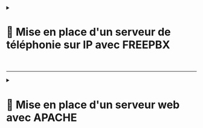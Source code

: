 <details>
<summary><h1>🎯 Mise en place d'un serveur de téléphonie sur IP avec FREEPBX<h1></summary>

## 📑 Installation de FREEPBX via script : 

```bash
#!/bin/bash

# Mise à jour et installation des dépendances
apt-get update
apt-get upgrade -y
apt-get -y install build-essential git curl wget libnewt-dev libssl-dev libncurses5-dev subversion libsqlite3-dev libjansson-dev libxml2-dev uuid-dev default-libmysqlclient-dev htop sngrep lame ffmpeg mpg123
apt-get -y install git vim curl wget libnewt-dev libssl-dev libncurses5-dev subversion libsqlite3-dev build-essential libjansson-dev libxml2-dev uuid-dev expect

# Installation PHP 8.2
apt-get install -y build-essential linux-headers-`uname -r` openssh-server apache2 mariadb-server mariadb-client bison flex php8.2 php8.2-curl php8.2-cli php8.2-common php8.2-mysql php8.2-gd php8.2-mbstring php8.2-intl php8.2-xml php-pear curl sox libncurses5-dev libssl-dev mpg123 libxml2-dev libnewt-dev sqlite3 libsqlite3-dev pkg-config automake libtool autoconf git unixodbc-dev uuid uuid-dev libasound2-dev libogg-dev libvorbis-dev libicu-dev libcurl4-openssl-dev odbc-mariadb libical-dev libneon27-dev libsrtp2-dev libspandsp-dev sudo subversion libtool-bin python-dev-is-python3 unixodbc vim wget libjansson-dev software-properties-common nodejs npm ipset iptables fail2ban php-soap

# Suppression de l'ancienne version PHP si nécessaire
apt-get purge -y phpX.*  # Remplacer X par la version de PHP à supprimer

# Installation Asterisk
cd /usr/src
wget http://downloads.asterisk.org/pub/telephony/asterisk/asterisk-21-current.tar.gz
tar xvf asterisk-21-current.tar.gz
cd asterisk-21*/
contrib/scripts/get_mp3_source.sh
contrib/scripts/install_prereq install
./configure --libdir=/usr/lib64 --with-pjproject-bundled --with-jansson-bundled

# Automatisation du choix dans 'make menuselect'
expect << EOF
spawn make menuselect
expect "Press 1 for Asterisk"  # Exemple de texte que le menu peut afficher
send "1\r"  # Choisir l'option 1, par exemple
expect "Press 2 for another option"
send "2\r"  # Choisir l'option 2, si nécessaire
expect eof  # Fin du processus interactif
EOF

# Compilation d'Asterisk
make
make install
make samples
make config
ldconfig

# Création d'un utilisateur Asterisk et affectation des permissions
groupadd asterisk
useradd -r -d /var/lib/asterisk -g asterisk asterisk
usermod -aG audio,dialout asterisk
chown -R asterisk:asterisk /etc/asterisk
chown -R asterisk:asterisk /var/{lib,log,spool}/asterisk
chown -R asterisk:asterisk /usr/lib64/asterisk

# Modification des fichiers de configuration Asterisk
sed -i 's|#AST_USER|AST_USER|' /etc/default/asterisk
sed -i 's|#AST_GROUP|AST_GROUP|' /etc/default/asterisk
sed -i 's|;runuser|runuser|' /etc/asterisk/asterisk.conf
sed -i 's|;rungroup|rungroup|' /etc/asterisk/asterisk.conf
echo "/usr/lib64" >> /etc/ld.so.conf.d/x86_64-linux-gnu.conf
ldconfig

# Configuration du serveur Apache
sed -i 's/\(^upload_max_filesize = \).*/\120M/' /etc/php/8.2/apache2/php.ini
sed -i 's/\(^memory_limit = \).*/\1256M/' /etc/php/8.2/apache2/php.ini
sed -i 's/^\(User\|Group\).*/\1 asterisk/' /etc/apache2/apache2.conf
sed -i 's/AllowOverride None/AllowOverride All/' /etc/apache2/apache2.conf
a2enmod rewrite
systemctl restart apache2
rm /var/www/html/index.html

# Configuration ODBC
cat <<EOF > /etc/odbcinst.ini
[MySQL]
Description = ODBC for MySQL (MariaDB)
Driver = /usr/lib/x86_64-linux-gnu/odbc/libmaodbc.so
FileUsage = 1
EOF

cat <<EOF > /etc/odbc.ini
[MySQL-asteriskcdrdb]
Description = MySQL connection to 'asteriskcdrdb' database
Driver = MySQL
Server = localhost
Database = asteriskcdrdb
Port = 3306
Socket = /var/run/mysqld/mysqld.sock
Option = 3
EOF

# Installation FreePBX
cd /usr/local/src
wget http://mirror.freepbx.org/modules/packages/freepbx/freepbx-17.0-latest-EDGE.tgz
tar zxvf freepbx-17.0-latest-EDGE.tgz
cd /usr/local/src/freepbx/
./start_asterisk start
./install -n

# Installation de tous les modules
fwconsole ma installall
fwconsole reload
fwconsole restart

# Configuration systemd
cat <<EOF > /etc/systemd/system/freepbx.service
[Unit]
Description=FreePBX VoIP Server
After=mariadb.service

[Service]
Type=oneshot
RemainAfterExit=yes
ExecStart=/usr/sbin/fwconsole start -q
ExecStop=/usr/sbin/fwconsole stop -q

[Install]
WantedBy=multi-user.target
EOF

systemctl daemon-reload
systemctl enable freepbx

# Automatisation des réponses avec Expect pour les menus interactifs
# Cette partie permet d'automatiser "make menuselect"
expect << EOF
spawn make menuselect
expect "Press 1 for Asterisk"  # Exemple de texte que le menu peut afficher
send "1\r"  # Choisir l'option 1, par exemple
expect "Press 2 for another option"
send "2\r"  # Choisir l'option 2, si nécessaire
expect eof  # Fin du processus interactif
EOF

# Sauvegarder et quitter automatiquement dans 'make menuselect'
expect << EOF
spawn make
expect "Save and Quit"
send "y\r"
expect eof
EOF

# Optionnel: Redémarrage du système si nécessaire
# systemctl reboot
```
---

## 📑 Une fois l'installation finie se connecter directement via : ``http://freepbx.billu.com``

- Première utilisation (création d'un compte admin avec mot de passe).
  
- Puis choisir une des trois options selon les tâches à effectuer.

![FREEPBX1](https://github.com/user-attachments/assets/3620a205-9864-48ca-8a42-a571a498134e)


</details>

---

<details>
<summary><h1>🎯 Mise en place d'un serveur web avec APACHE<h1></summary>
  
# 📑 Installation et Configuration :

## 📑 Étape 1 : Préparation de la VM webserver

- **Mettre à jour le système et installer Apache** :
   
   ```bash
   apt update && apt upgrade -y
   apt install apache2 -y
  ```
   
- **Vérifier le statut du service Apache** :

``systemctl status apache2``

- **Trouver l’adresse IP de la carte réseau "Accès par pont"** :

- **Utiliser la commande suivante** :

``ip a``

- **Tester l’accès à Apache depuis la machine hôte** :

- **Ouvrir un navigateur et se connecter via ``http://Adresse_IP_privée``**.

## 📑 Étape 2 : Configuration de la Page d’Accueil

- **Modifier la page d’accueil par défaut** :

- **Édite le fichier ``/var/www/html/index.html``** :

```html
<!DOCTYPE html>
<html lang="en">
<head>
    <meta charset="UTF-8">
    <meta name="viewport" content="width=device-width, initial-scale=1.0">
    <title>Welcome to BILLU</title>
    <style>
        body {
            margin: 0;
            font-family: Arial, sans-serif;
            background: url('https://images.unsplash.com/photo-1515378791036-0648a3ef77b2?crop=entropy&cs=tinysrgb&fit=max&fm=jpg&q=80&w=1920') no-repeat center center fixed;
            background-size: cover;
            display: flex;
            justify-content: center;
            align-items: center;
            height: 100vh;
            color: white;
            text-shadow: 2px 2px 5px rgba(0, 0, 0, 0.7);
        }
        .welcome-container {
            text-align: center;
            background: rgba(0, 0, 0, 0.6);
            padding: 40px 60px;
            border-radius: 15px;
            box-shadow: 0 8px 15px rgba(0, 0, 0, 0.5);
            animation: fadeIn 2s ease-in-out;
        }
        h1 {
            font-size: 4rem;
            margin-bottom: 20px;
        }
        p {
            font-size: 1.5rem;
            margin-top: 0;
        }
        @keyframes fadeIn {
            from {
                opacity: 0;
                transform: scale(0.9);
            }
            to {
                opacity: 1;
                transform: scale(1);
            }
        }
    </style>
</head>
<body>
    <div class="welcome-container">
        <h1>Welcome to BILLU</h1>
        <p>The future of invoicing</p>
    </div>
</body>
</html>
```
---

- **Ajouter un fichier ``next.html`` dans le dossier ``/var/www/html/``** :

---

```html
<!DOCTYPE html>
<html lang="en">
<head>
    <meta charset="UTF-8">
    <meta name="viewport" content="width=device-width, initial-scale=1.0">
    <title>Make your choice</title>
    <style>
        body {
            font-family: Arial, sans-serif;
            background-color: #f4f4f4;
            display: flex;
            justify-content: center;
            align-items: center;
            height: 100vh;
            margin: 0;
        }
        .container {
            text-align: center;
            background: white;
            padding: 20px;
            border-radius: 10px;
            box-shadow: 0 0 10px rgba(0, 0, 0, 0.1);
        }
        h1 {
            color: #333;
        }
        .button {
            display: inline-block;
            margin: 10px;
            padding: 10px 20px;
            font-size: 16px;
            color: white;
            background-color: #007BFF;
            border: none;
            border-radius: 5px;
            cursor: pointer;
            text-decoration: none;
        }
        .button:hover {
            background-color: #0056b3;
        }
    </style>
</head>
<body>
    <div class="container">
        <h1>Choose a Site to Visit</h1>
        <a href="https://www.google.com" class="button">Google</a>
        <a href="https://www.wikipedia.org" class="button">Wikipedia</a>
        <a href="https://www.wildcodeschool.com" class="button">WCS</a>
        <a href="https://doompdf.pages.dev/doom.pdf" class="button">DOOM</a>
        <a href="index.html" class="button">Home</a>
    </div>
</body>
</html>
```
---

- **Redémarrer Apache** :

``systemctl restart apache2``

## 📑Étape 3 : Configuration de la Box Internet

- **Configurer la redirection de port** :

- **Rediriger le port externe ``80`` de la box vers le port interne ``80`` de la VM**.

- **Tester l’accès depuis un appareil connecté en 4G** :

- **Utiliser l’adresse IP publique de la box : ``http://Adresse_IP_Publique``**.
  
- **Sécuriser la connexion** :

- **Modifier la règle NAT/PAT pour rediriger un autre port externe, comme ``22545``, vers le port interne ``80``**.
  
- **Tester avec le port personnalisé** :

``Exemple : http://Adresse_IP_Publique:22545``

## 📑Étape 4 : Enregistrement d’un Nom de Domaine

- **Créer un nom de domaine dynamique sur ``no-ip``** :

- **Connectez-vous sur ``no-ip`` et créer un hostname** :

``Hostname : BilluServer``<br>
``Domain : Sélectionne un domaine, ex. tssr.net``<br>
``Record Type : A``<br>
``IPV4 Address : Ton adresse IP publique``.

- **Accèder à votre site via le domaine** :

``Exemple : http://BilluServer.tssr.net:22545``.

## 📑 Étape 5 : Mise en Place d’un Reverse Proxy

- **Installer Apache sur la VM proxy** :

```bash
apt install apache2 -y
a2enmod proxy
a2enmod proxy_http
a2enmod proxy_balancer
a2enmod lbmethod_byrequests
```

``systemctl restart apache2``

- **Configure le fichier ``VirtualHost``** :

- **Sauvegarde ``/etc/apache2/sites-available/000-default.conf``** :

``cp /etc/apache2/sites-available/000-default.conf /etc/apache2/sites-available/000-default.conf.bak``

- **Éditer ``/etc/apache2/sites-available/000-default.conf``** :

```bash
<VirtualHost *:22545>
    ServerName BilluServer.tssr.net

    ProxyPreserveHost On
    ProxyPass / http://<Adresse_IP_Du_Serveur>:80/
    ProxyPassReverse / http://<Adresse_IP_Du_Serveur>:80/

    <Location />
        Order allow,deny
        Allow from all
    </Location>
</VirtualHost>
```

- **Configurer le port d’écoute** :

- **Éditer ``/etc/apache2/ports.conf`` et ajouter** :

``Listen 22545``

- **Activer la configuration et redémarrer Apache** :

```bash
a2ensite 000-default.conf
systemctl restart apache2
```

- **Configurer la box pour rediriger le port externe ``22545`` vers la VM proxy**.

- **Tester l’accès via le reverse proxy** :

``Exemple : http://HomeHomeWCS.webhop.me:22545``.

- **Basculer vers le port ``80``** :

- **Modifie le VirtualHost pour écouter sur le port ``80``**.

``Exemple : http://HomeHomeWCS.webhop.me``.

---

## **Le serveur web est maintenant fonctionnel, sécurisé et accessible depuis l’extérieur grâce à un reverse proxy**. 🎉

</details>
